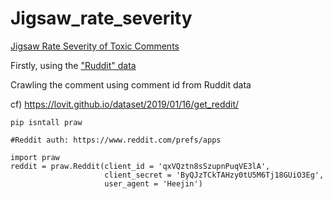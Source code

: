 # Jigsaw_rate_severity


[Jigsaw Rate Severity of Toxic Comments](https://www.kaggle.com/c/jigsaw-toxic-severity-rating/overview)

Firstly, using the ["Ruddit" data](https://github.com/hadarishav/Ruddit/tree/main/Dataset)

Crawling the comment using comment id from Ruddit data

cf) https://lovit.github.io/dataset/2019/01/16/get_reddit/

```
pip isntall praw

#Reddit auth: https://www.reddit.com/prefs/apps
```


```
import praw
reddit = praw.Reddit(client_id = 'qxVQztn8sSzupnPuqVE3lA',
                     client_secret = 'ByQJzTCkTAHzy0tU5M6Tj18GUiO3Eg',
                     user_agent = 'Heejin')
                     
```
